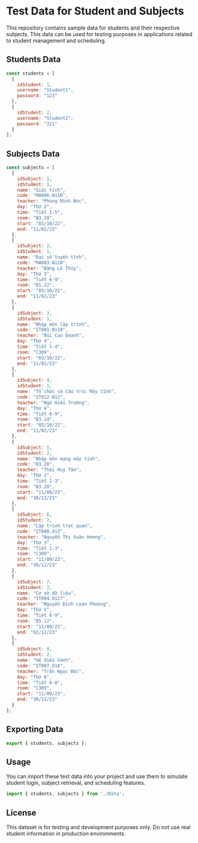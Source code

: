 # Test Data for Student and Subjects

This repository contains sample data for students and their respective subjects. This data can be used for testing purposes in applications related to student management and scheduling.

## Students Data
```javascript
const students = [
  {
    idStudent: 1,
    username: "Student1",
    password: "123"
  },
  {
    idStudent: 2,
    username: "Student2",
    password: "321"
  }
];
```

## Subjects Data
```javascript
const subjects = [
  {
    idSubject: 1,
    idStudent: 1,
    name: "Giải tích",
    code: "MA006.N110",
    teacher: "Phùng Minh Đức",
    day: "Thứ 2",
    time: "Tiết 1-5",
    room: "B3.20",
    start: "03/10/22",
    end: "11/02/23"
  },
  {
    idSubject: 2,
    idStudent: 1,
    name: "Đại số tuyến tính",
    code: "MA003.N110",
    teacher: "Đặng Lê Thúy",
    day: "Thứ 3",
    time: "Tiết 6-9",
    room: "B1.22",
    start: "03/10/22",
    end: "11/02/23"
  },
  {
    idSubject: 3,
    idStudent: 1,
    name: "Nhập môn lập trình",
    code: "IT001.N110",
    teacher: "Bùi Cao Doanh",
    day: "Thứ 4",
    time: "Tiết 1-4",
    room: "C309",
    start: "03/10/22",
    end: "11/02/23"
  },
  {
    idSubject: 4,
    idStudent: 1,
    name: "Tổ chức và Cấu trúc Máy tính",
    code: "IT012.N11",
    teacher: "Ngô Hiếu Trường",
    day: "Thứ 6",
    time: "Tiết 6-9",
    room: "B3.14",
    start: "03/10/22",
    end: "11/02/23"
  },
  {
    idSubject: 5,
    idStudent: 2,
    name: "Nhập môn mạng máy tính",
    code: "B3.20",
    teacher: "Thái Huy Tân",
    day: "Thứ 2",
    time: "Tiết 1-3",
    room: "B3.20",
    start: "11/09/23",
    end: "30/12/23"
  },
  {
    idSubject: 6,
    idStudent: 2,
    name: "Lập trình trực quan",
    code: "IT008.O13",
    teacher: "Nguyễn Thị Xuân Hương",
    day: "Thứ 3",
    time: "Tiết 1-3",
    room: "C309",
    start: "11/09/23",
    end: "30/12/23"
  },
  {
    idSubject: 7,
    idStudent: 2,
    name: "Cơ sở dữ liệu",
    code: "IT004.O117",
    teacher: "Nguyễn Đình Loan Phương",
    day: "Thứ 5",
    time: "Tiết 6-9",
    room: "B5.12",
    start: "11/09/23",
    end: "02/12/23"
  },
  {
    idSubject: 8,
    idStudent: 2,
    name: "Hệ điều hành",
    code: "IT007.O18",
    teacher: "Trần Ngọc Đức",
    day: "Thứ 6",
    time: "Tiết 6-8",
    room: "C309",
    start: "11/09/23",
    end: "30/12/23"
  }
];
```

## Exporting Data
```javascript
export { students, subjects };
```

## Usage
You can import these test data into your project and use them to simulate student login, subject retrieval, and scheduling features.
```javascript
import { students, subjects } from './Data';
```

## License
This dataset is for testing and development purposes only. Do not use real student information in production environments.

